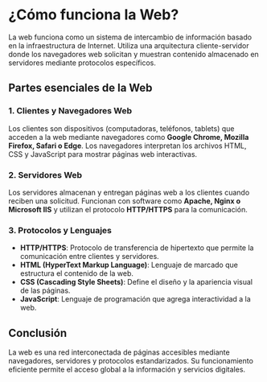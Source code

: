 # ¿Cómo funciona la Web?

La web funciona como un sistema de intercambio de información basado en la infraestructura de Internet. Utiliza una arquitectura cliente-servidor donde los navegadores web solicitan y muestran contenido almacenado en servidores mediante protocolos específicos.

## Partes esenciales de la Web

### 1. **Clientes y Navegadores Web**

Los clientes son dispositivos (computadoras, teléfonos, tablets) que acceden a la web mediante navegadores como **Google Chrome, Mozilla Firefox, Safari o Edge**. Los navegadores interpretan los archivos HTML, CSS y JavaScript para mostrar páginas web interactivas.

### 2. **Servidores Web**

Los servidores almacenan y entregan páginas web a los clientes cuando reciben una solicitud. Funcionan con software como **Apache, Nginx o Microsoft IIS** y utilizan el protocolo **HTTP/HTTPS** para la comunicación.

### 3. **Protocolos y Lenguajes**

- **HTTP/HTTPS**: Protocolo de transferencia de hipertexto que permite la comunicación entre clientes y servidores.
- **HTML (HyperText Markup Language)**: Lenguaje de marcado que estructura el contenido de la web.
- **CSS (Cascading Style Sheets)**: Define el diseño y la apariencia visual de las páginas.
- **JavaScript**: Lenguaje de programación que agrega interactividad a la web.

## Conclusión

La web es una red interconectada de páginas accesibles mediante navegadores, servidores y protocolos estandarizados. Su funcionamiento eficiente permite el acceso global a la información y servicios digitales.
